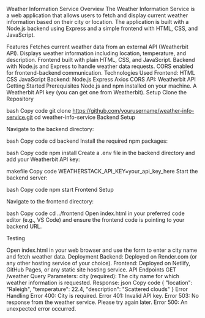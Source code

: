 Weather Information Service
Overview
The Weather Information Service is a web application that allows users to fetch and display current weather information based on their city or location. The application is built with a Node.js backend using Express and a simple frontend with HTML, CSS, and JavaScript.

Features
Fetches current weather data from an external API (Weatherbit API).
Displays weather information including location, temperature, and description.
Frontend built with plain HTML, CSS, and JavaScript.
Backend with Node.js and Express to handle weather data requests.
CORS enabled for frontend-backend communication.
Technologies Used
Frontend:
HTML
CSS
JavaScript
Backend:
Node.js
Express
Axios
CORS
API:
Weatherbit API
Getting Started
Prerequisites
Node.js and npm installed on your machine.
A Weatherbit API key (you can get one from Weatherbit).
Setup
Clone the Repository

bash
Copy code
git clone https://github.com/yourusername/weather-info-service.git
cd weather-info-service
Backend Setup

Navigate to the backend directory:

bash
Copy code
cd backend
Install the required npm packages:

bash
Copy code
npm install
Create a .env file in the backend directory and add your Weatherbit API key:

makefile
Copy code
WEATHERSTACK_API_KEY=your_api_key_here
Start the backend server:

bash
Copy code
npm start
Frontend Setup

Navigate to the frontend directory:

bash
Copy code
cd ../frontend
Open index.html in your preferred code editor (e.g., VS Code) and ensure the frontend code is pointing to your backend URL.

Testing

Open index.html in your web browser and use the form to enter a city name and fetch weather data.
Deployment
Backend: Deployed on Render.com (or any other hosting service of your choice).
Frontend: Deployed on Netlify, GitHub Pages, or any static site hosting service.
API Endpoints
GET /weather
Query Parameters:
city (required): The city name for which weather information is requested.
Response:
json
Copy code
{
  "location": "Raleigh",
  "temperature": 22.4,
  "description": "Scattered clouds"
}
Error Handling
Error 400: City is required.
Error 401: Invalid API key.
Error 503: No response from the weather service. Please try again later.
Error 500: An unexpected error occurred.
